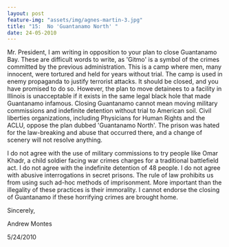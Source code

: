 ```yaml
---
layout: post
feature-img: "assets/img/agnes-martin-3.jpg"
title: "15:  No 'Guantanamo North' "
date: 24-05-2010
---
```


Mr. President, I am writing in opposition to your plan to close Guantanamo Bay. These are difficult words to write, as 'Gitmo' is a symbol of the crimes committed by the previous administration. This is a camp where men, many innocent, were tortured and held for years without trial. The camp is used in enemy propaganda to justify terrorist attacks. It should be closed, and you have promised to do so. However, the plan to move detainees to a facility in Illinois is unacceptable if it exists in the same legal black hole that made Guantanamo infamous. Closing Guantanamo cannot mean moving military commissions and indefinite detention without trial to American soil. Civil liberties organizations, including Physicians for Human Rights and the ACLU, oppose the plan dubbed 'Guantanamo North'. The prison was hated for the law-breaking and abuse that occurred there, and a change of scenery will not resolve anything.

I do not agree with the use of military commissions to try people like Omar Khadr, a child soldier facing war crimes charges for a traditional battlefield act. I do not agree with the indefinite detention of 48 people. I do not agree with abusive interrogations in secret prisons. The rule of law prohibits us from using such ad-hoc methods of imprisonment. More important than the illegality of these practices is their immorality. I cannot endorse the closing of Guantanamo if these horrifying crimes are brought home.

Sincerely,

Andrew Montes

5/24/2010
 

 